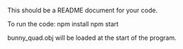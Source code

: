 This should be a README document for your code.

To run the code:
npm install
npm start


bunny_quad.obj will be loaded at the start of the program.
